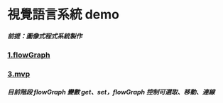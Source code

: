 # 視覺語言系統 demo

##### 前提：圖像式程式系統製作

### [1.flowGraph](https://virtools.github.io/visualScripting/dist/1.flowGraph/)

### [3.mvp](https://virtools.github.io/visualScripting/dist/3.mvp/)

##### 目前階段 flowGraph 變數 get、set，flowGraph 控制可選取、移動、連線
